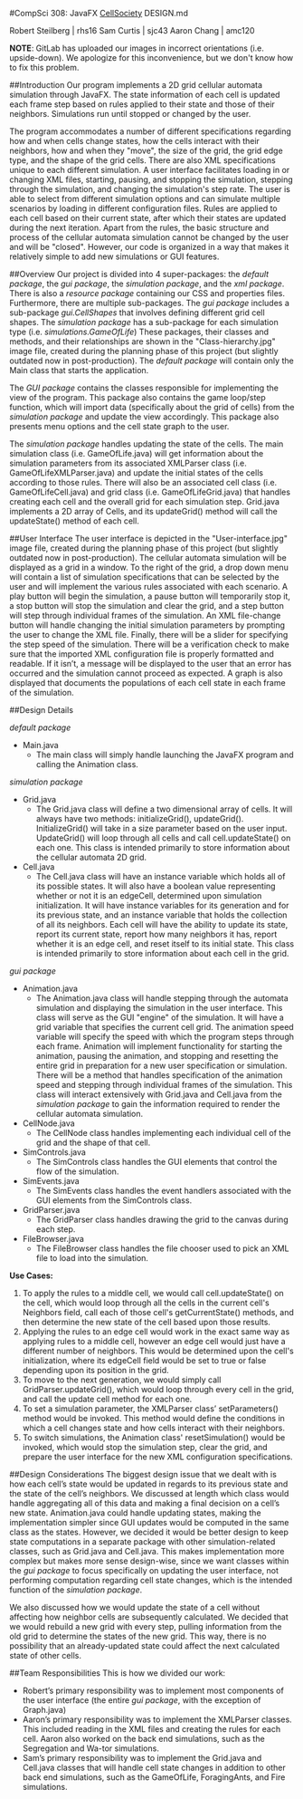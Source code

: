 #CompSci 308: JavaFX [CellSociety](http://www.cs.duke.edu/courses/compsci308/fall16/assign/02_cellsociety/part1_SDG.php) DESIGN.md

Robert Steilberg | rhs16
Sam Curtis | sjc43
Aaron Chang | amc120

**NOTE**: GitLab has uploaded our images in incorrect orientations (i.e. upside-down). We apologize for this inconvenience, but we don't know how to fix this problem.

##Introduction
Our program implements a 2D grid cellular automata simulation through JavaFX. The state information of each cell is updated each frame step based on rules applied to their state and those of their neighbors. Simulations run until stopped or changed by the user.

The program accommodates a number of different specifications regarding how and when cells change states, how the cells interact with their neighbors, how and when they "move", the size of the grid, the grid edge type, and the shape of the grid cells. There are also XML specifications unique to each different simulation. A user interface facilitates loading in or changing XML files, starting, pausing, and stopping the simulation, stepping through the simulation, and changing the simulation's step rate. The user is able to select from different simulation options and can simulate multiple scenarios by loading in different configuration files. Rules are applied to each cell based on their current state, after which their states are updated during the next iteration. Apart from the rules, the basic structure and process of the cellular automata simulation cannot be changed by the user and will be "closed". However, our code is organized in a way that makes it relatively simple to add new simulations or GUI features.

##Overview
Our project is divided into 4 super-packages: the *default package*, the *gui package*, the *simulation package*, and the *xml package*. There is also a *resource package* containing our CSS and properties files. Furthermore, there are multiple sub-packages. The *gui package* includes a sub-package *gui.CellShapes* that involves defining different grid cell shapes. The *simulation package* has a sub-package for each simulation type (i.e. *simulations.GameOfLife*) These packages, their classes and methods, and their relationships are shown in the "Class-hierarchy.jpg" image file, created during the planning phase of this project (but slightly outdated now in post-production). The *default package* will contain only the Main class that starts the application.

The *GUI package* contains the classes responsible for implementing the view of the program. This package also contains the game loop/step function, which will import data (specifically about the grid of cells) from the *simulation package* and update the view accordingly. This package also presents menu options and the cell state graph to the user.

The *simulation package* handles updating the state of the cells. The main simulation class (i.e. GameOfLife.java) will get information about the simulation parameters from its associated XMLParser class (i.e. GameOfLifeXMLParser.java) and update the initial states of the cells according to those rules. There will also be an associated cell class (i.e. GameOfLifeCell.java) and grid class (i.e. GameOfLifeGrid.java) that handles creating each cell and the overall grid for each simulation step.  Grid.java implements a 2D array of Cells, and its updateGrid() method will call the updateState() method of each cell.

##User Interface
The user interface is depicted in the "User-interface.jpg" image file, created during the planning phase of this project (but slightly outdated now in post-production). The cellular automata simulation will be displayed as a grid in a window. To the right of the grid, a drop down menu will contain a list of simulation specifications that can be selected by the user and will implement the various rules associated with each scenario. A play button will begin the simulation, a pause button will temporarily stop it, a stop button will stop the simulation and clear the grid, and a step button will step through individual frames of the simulation. An XML file-change button will handle changing the initial simulation parameters by prompting the user to change the XML file. Finally, there will be a slider for specifying the step speed of the simulation. There will be a verification check to make sure that the imported XML configuration file is properly formatted and readable. If it isn’t, a message will be displayed to the user that an error has occurred and the simulation cannot proceed as expected. A graph is also displayed that documents the populations of each cell state in each frame of the simulation.

##Design Details

*default package*

* Main.java
	* The main class will simply handle launching the JavaFX program and calling the Animation class.

*simulation package*

* Grid.java
	* The Grid.java class will define a two dimensional array of cells. It will always have two methods: initializeGrid(), updateGrid(). InitializeGrid() will take in a size parameter based on the user input. UpdateGrid() will loop through all cells and call cell.updateState() on each one. This class is intended primarily to store information about the cellular automata 2D grid.
* Cell.java
	* The Cell.java class will have an instance variable which holds all of its possible states. It will also have a boolean value representing whether or not it is an edgeCell, determined upon simulation initialization. It will have instance variables for its generation and for its previous state, and an instance variable that holds the collection of all its neighbors. Each cell will have the ability to update its state, report its current state, report how many neighbors it has, report whether it is an edge cell, and reset itself to its initial state. This class is intended primarily to store information about each cell in the grid.

*gui package*

* Animation.java
	* The Animation.java class will handle stepping through the automata simulation and displaying the simulation in the user interface. This class will serve as the GUI "engine" of the simulation. It will have a grid variable that specifies the current cell grid. The animation speed variable will specify the speed with which the program steps through each frame. Animation will implement functionality for starting the animation, pausing the animation, and stopping and resetting the entire grid in preparation for a new user specification or simulation. There will be a method that handles specification of the animation speed and stepping through individual frames of the simulation. This class will interact extensively with Grid.java and Cell.java from the *simulation package* to gain the information required to render the cellular automata simulation.
* CellNode.java
	* The CellNode class handles implementing each individual cell of the grid and the shape of that cell.
* SimControls.java
	* The SimControls class handles the GUI elements that control the flow of the simulation.
* SimEvents.java
	* The SimEvents class handles the event handlers associated with the GUI elements from the SimControls class.
* GridParser.java
	* The GridParser class handles drawing the grid to the canvas during each step.
* FileBrowser.java
	* The FileBrowser class handles the file chooser used to pick an XML file to load into the simulation.

**Use Cases:**
1. To apply the rules to a middle cell, we would call cell.updateState() on the cell, which would loop through all the cells in the current cell's Neighbors field, call each of those cell's getCurrentState() methods, and then determine the new state of the cell based upon those results. 
2. Applying the rules to an edge cell would work in the exact same way as applying rules to a middle cell, however an edge cell would just have a different number of neighbors. This would be determined upon the cell's initialization, where its edgeCell field would be set to true or false depending upon its position in the grid. 
3. To move to the next generation, we would simply call GridParser.updateGrid(), which would loop through every cell in the grid, and  call the update cell method for each one. 
4. To set a simulation parameter, the XMLParser class’ setParameters() method would be invoked. This method would define the conditions in which a cell changes state and how cells interact with their neighbors. 
5. To switch simulations, the Animation class' resetSimulation() would be invoked, which would stop the simulation step, clear the grid, and prepare the user interface for the new XML configuration specifications.

##Design Considerations
The biggest design issue that we dealt with is how each cell’s state would be updated in regards to its previous state and the state of the cell’s neighbors. We discussed at length which class would handle aggregating all of this data and making a final decision on a cell’s new state. Animation.java could handle updating states, making the implementation simpler since GUI updates would be computed in the same class as the states. However, we decided it would be better design to keep state computations in a separate package with other simulation-related classes, such as Grid.java and Cell.java. This makes implementation more complex but makes more sense design-wise, since we want classes within the *gui package* to focus specifically on updating the user interface, not performing computation regarding cell state changes, which is the intended function of the *simulation package*.

We also discussed how we would update the state of a cell without affecting how neighbor cells are subsequently calculated. We decided that we would rebuild a new grid with every step, pulling information from the old grid to determine the states of the new grid. This way, there is no possibility that an already-updated state could affect the next calculated state of other cells.

##Team Responsibilities
This is how we divided our work:

* Robert’s primary responsibility was  to implement most components of the user interface (the entire *gui package*, with the exception of Graph.java)
* Aaron’s primary responsibility was to implement the XMLParser classes. This included reading in the XML files and creating the rules for each cell. Aaron also worked on the back end simulations, such as the Segregation and Wa-tor simulations.
* Sam’s primary responsibility was to implement the Grid.java and Cell.java classes that will handle cell state changes in addition to other back end simulations, such as the GameOfLife, ForagingAnts, and Fire simulations.

